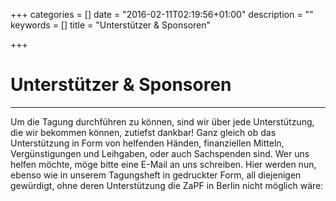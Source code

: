 +++
categories = []
date = "2016-02-11T02:19:56+01:00"
description = ""
keywords = []
title = "Unterstützer & Sponsoren"

+++
# Unterstützer & Sponsoren
---
Um die Tagung durchführen zu können, sind wir über jede Unterstützung, die wir bekommen können, zutiefst dankbar! Ganz gleich ob das Unterstützung in Form von helfenden Händen, finanziellen Mitteln, Vergünstigungen und Leihgaben, oder auch Sachspenden sind. Wer uns helfen möchte, möge bitte eine E-Mail an uns schreiben. Hier werden nun, ebenso wie in unserem Tagungsheft in gedruckter Form, all diejenigen gewürdigt, ohne deren Unterstützung die ZaPF in Berlin nicht möglich wäre:
